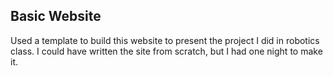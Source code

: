 ## Basic Website
Used a template to build this website to present the project I did in robotics class. I could have written the site from scratch, but I had one night to make it.
